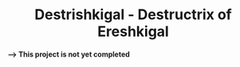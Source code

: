 <div align="center">
    <h1> Destrishkigal - Destructrix of Ereshkigal </h1>
</div>

<h4>
    --> This project is not yet completed
</h4>
